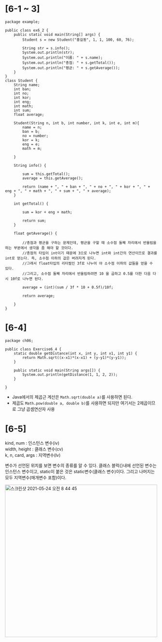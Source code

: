 # [6-1 ~ 3]

	package example;
	
	public class ex6_2 {
		public static void main(String[] args) {
			Student s = new Student("홍길동", 1, 1, 100, 60, 76);
			
			String str = s.info();
			System.out.println(str);
			System.out.println("이름: " + s.name);
			System.out.println("총점: " + s.getTotal());
			System.out.println("평균: " + s.getAverage());
		}
	}
	class Student {
		String name;
		int ban;
		int no;
		int kor;
		int eng;
		int math;
		int sum;
		float average;
		
		Student(String n, int b, int number, int k, int e, int m){
			name = n;
			ban = b;
			no = number;
			kor = k;
			eng = e;
			math = m;
			
		}
		
		String info() {
	
			sum = this.getTotal();
			average = this.getAverage();
			
			return (name + ", " + ban + ", " + no + ", " + kor + ", " + eng + ", " + math + ", " + sum + ", " + average);
		}
		
		int getTotal() {
			
			sum = kor + eng + math;
			
			return sum;
		}
		
		float getAverage() {
			
			//총점과 평균을 구하는 문제인데, 평균을 구할 때 소수점 둘째 자리에서 반올림을 하는 부분에서 생각을 좀 해야 할 것이다.
			//총점의 타입이 int이기 때문에 3으로 나누면 int와 int간의 연산이므로 결과를 int로 얻는다. 즉, 소수점 이하의 값은 버려지게 된다. 
			//그래서 float타입의 리터럴인 3f로 나누어 야 소수점 이하의 값들을 얻을 수 있다. 
			//그리고, 소수점 둘째 자리에서 반올림하려면 10 을 곱하고 0.5를 더한 다음 다시 10f로 나누면 된다.
			
			average = (int)(sum / 3f * 10 + 0.5f)/10f;
			
			return average;
			
		}
	}

# [6-4]

	package ch06;
	
	public class Exercise6_4 {
		static double getDistance(int x, int y, int x1, int y1) {
			return Math.sqrt((x-x1)*(x-x1) + (y-y1)*(y-y1));
		}
		
		public static void main(String args[]) {
			System.out.println(getDistance(1, 1, 2, 2));
		}
	
	}

* Java에서의 제곱근 계산은 `Math.sqrt(double a)`를 사용하면 된다. 
* 제곱도 `Math.pow(double a, double b)`를 사용하면 되지만 여기서는 2제곱이므로 그냥 곱셈연산자 사용 

# [6-5]

kind, num : 인스턴스 변수(iv)     
width, height  : 클래스 변수(cv)     
k, n, card, args : 지역변수(lv)      

변수가 선언된 위치를 보면 변수의 종류를 알 수 있다. 클래스 블럭{}내에 선언된 변수는 인스턴스 변수이고, static이 붙은 것은 static변수(클래스 변수)이다. 그리고 나머지는 모두 지역변수(매개변수 포함)이다.

<img width="503" alt="스크린샷 2021-05-24 오전 8 44 45" src="https://user-images.githubusercontent.com/63195670/119280872-47aee200-bc6e-11eb-9323-3eeb19502d7a.png">
